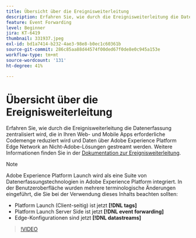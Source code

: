 ```yaml
---
title: Übersicht über die Ereignisweiterleitung
description: Erfahren Sie, wie durch die Ereignisweiterleitung die Datenerfassung zentralisiert wird, die in Ihren Web-Programmen und Mobile Apps erforderliche Code-Menge reduziert wird und Daten über Adobe Experience Platform Edge Network an Nicht-Adobe-Lösungen gestreamt werden.
feature: Event Forwarding
level: Beginner
jira: KT-6419
thumbnail: 331937.jpeg
exl-id: bd1a7414-b232-4ae3-98e8-b0ec1c60361b
source-git-commit: 286c85aa88d44574f00ded67f0de8e0c945a153e
workflow-type: tm+mt
source-wordcount: '131'
ht-degree: 41%

---
```


# Übersicht über die Ereignisweiterleitung

Erfahren Sie, wie durch die Ereignisweiterleitung die Datenerfassung zentralisiert wird, die in Ihren Web- und Mobile Apps erforderliche Codemenge reduziert wird und Daten über Adobe Experience Platform Edge Network an Nicht-Adobe-Lösungen gestreamt werden. Weitere Informationen finden Sie in der [Dokumentation zur Ereignisweiterleitung](https://experienceleague.adobe.com/docs/experience-platform/tags/event-forwarding/overview.html?lang=de).

>[!NOTE]
>
>Adobe Experience Platform Launch wird als eine Suite von Datenerfassungstechnologien in Adobe Experience Platform integriert. In der Benutzeroberfläche wurden mehrere terminologische Änderungen eingeführt, die Sie bei der Verwendung dieses Inhalts beachten sollten:
>
> * Platform Launch (Client-seitig) ist jetzt **[!DNL tags]**
> * Platform Launch Server Side ist jetzt **[!DNL event forwarding]**
> * Edge-Konfigurationen sind jetzt **[!DNL datastreams]**

>[!VIDEO](https://video.tv.adobe.com/v/331937?learn=on&enablevpops)